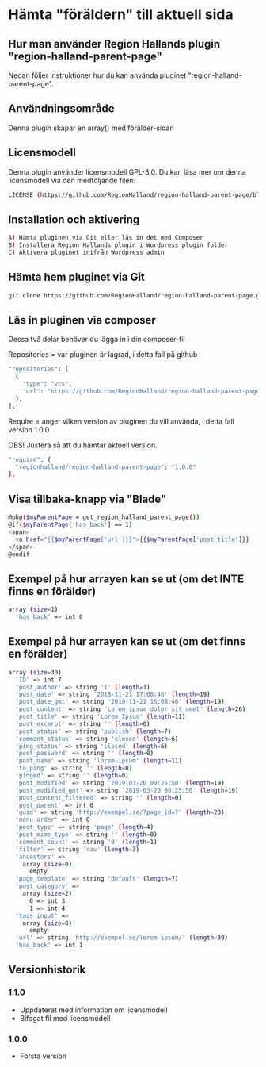 # Hämta "föräldern" till aktuell sida

## Hur man använder Region Hallands plugin "region-halland-parent-page"

Nedan följer instruktioner hur du kan använda pluginet "region-halland-parent-page".


## Användningsområde

Denna plugin skapar en array() med förälder-sidan


## Licensmodell

Denna plugin använder licensmodell GPL-3.0. Du kan läsa mer om denna licensmodell via den medföljande filen:
```sh
LICENSE (https://github.com/RegionHalland/region-halland-parent-page/blob/master/LICENSE)
```

## Installation och aktivering

```sh
A) Hämta pluginen via Git eller läs in det med Composer
B) Installera Region Hallands plugin i Wordpress plugin folder
C) Aktivera pluginet inifrån Wordpress admin
```


## Hämta hem pluginet via Git

```sh
git clone https://github.com/RegionHalland/region-halland-parent-page.git
```


## Läs in pluginen via composer

Dessa två delar behöver du lägga in i din composer-fil

Repositories = var pluginen är lagrad, i detta fall på github

```sh
"repositories": [
  {
    "type": "vcs",
    "url": "https://github.com/RegionHalland/region-halland-parent-page.git"
  },
],
```
Require = anger vilken version av pluginen du vill använda, i detta fall version 1.0.0

OBS! Justera så att du hämtar aktuell version.

```sh
"require": {
  "regionhalland/region-halland-parent-page": "1.0.0"
},
```


## Visa tillbaka-knapp via "Blade"

```sh
@php($myParentPage = get_region_halland_parent_page())
@if($myParentPage['has_back'] == 1)
<span>
  <a href="{{$myParentPage['url']}}">{{$myParentPage['post_title']}}
</span>
@endif
```


## Exempel på hur arrayen kan se ut (om det INTE finns en förälder)

```sh
array (size=1)
  'has_back' => int 0
```


## Exempel på hur arrayen kan se ut (om det finns en förälder)

```sh
array (size=30)
  'ID' => int 7
  'post_author' => string '1' (length=1)
  'post_date' => string '2018-11-21 17:08:46' (length=19)
  'post_date_gmt' => string '2018-11-21 16:08:46' (length=19)
  'post_content' => string 'Lorem ipsum dolor sit amet' (length=26)
  'post_title' => string 'Lorem Ipsum' (length=11)
  'post_excerpt' => string '' (length=0)
  'post_status' => string 'publish' (length=7)
  'comment_status' => string 'closed' (length=6)
  'ping_status' => string 'closed' (length=6)
  'post_password' => string '' (length=0)
  'post_name' => string 'lorem-ipsum' (length=11)
  'to_ping' => string '' (length=0)
  'pinged' => string '' (length=0)
  'post_modified' => string '2019-03-20 09:25:50' (length=19)
  'post_modified_gmt' => string '2019-03-20 08:25:50' (length=19)
  'post_content_filtered' => string '' (length=0)
  'post_parent' => int 0
  'guid' => string 'http://exempel.se/?page_id=7' (length=28)
  'menu_order' => int 0
  'post_type' => string 'page' (length=4)
  'post_mime_type' => string '' (length=0)
  'comment_count' => string '0' (length=1)
  'filter' => string 'raw' (length=3)
  'ancestors' => 
    array (size=0)
      empty
  'page_template' => string 'default' (length=7)
  'post_category' => 
    array (size=2)
      0 => int 3
      1 => int 4
  'tags_input' => 
    array (size=0)
      empty
  'url' => string 'http://exempel.se/lorem-ipsum/' (length=30)
  'has_back' => int 1
```


## Versionhistorik

### 1.1.0
- Uppdaterat med information om licensmodell
- Bifogat fil med licensmodell

### 1.0.0
- Första version